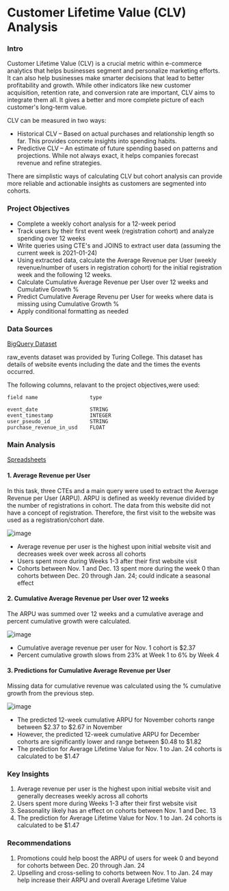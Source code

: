 # Customer Lifetime Value (CLV) Analysis

### Intro
Customer Lifetime Value (CLV) is a crucial metric within e-commerce analytics that helps businesses segment and personalize marketing efforts. It can also help businesses make smarter decisions that lead to better profitability and growth. While other indicators like new customer acquisition, retention rate, and conversion rate are important, CLV aims to integrate them all. It gives a better and more complete picture of each customer's long-term value.

CLV can be measured in two ways:

- Historical CLV – Based on actual purchases and relationship length so far. This provides concrete insights into spending habits.
- Predictive CLV – An estimate of future spending based on patterns and projections. While not always exact, it helps companies forecast revenue and refine strategies.

There are simplistic ways of calculating CLV but cohort analysis can provide more reliable and actionable insights as customers are segmented into cohorts.

### Project Objectives
- Complete a weekly cohort analysis for a 12-week period
- Track users by their first event week (registration cohort) and analyze spending over 12 weeks
- Write queries using CTE's and JOINS to extract user data (assuming the current week is 2021-01-24)
- Using extracted data, calculate the Average Revenue per User (weekly revenue/number of users in registration cohort) for the initial registration week and the following 12 weeks.
- Calculate Cumulative Average Revenue per User over 12 weeks and Cumulative Growth %
- Predict Cumulative Average Revenu per User for weeks where data is missing using Cumulative Growth %
- Apply conditional formatting as needed 

### Data Sources
  [BigQuery Dataset](https://console.cloud.google.com/bigquery?ws=!1m5!1m4!4m3!1stc-da-1!2sturing_data_analytics!3sraw_events)

raw_events dataset was provided by Turing College. This dataset has details of website events including the date and the times the events occurred.

The following columns, relavant to the project objectives,were used:

```
field name                 type

event_date                 STRING	
event_timestamp	           INTEGER	
user_pseudo_id             STRING	
purchase_revenue_in_usd    FLOAT	
```

### Main Analysis

[Spreadsheets](https://docs.google.com/spreadsheets/d/e/2PACX-1vQ0OhlByDugvBbgB6fifTxA8WVhPxhUPDkum0_7bvZnEqgNUdvrOmy8M0916nP97r7pO5YceraBwkfI/pubhtml)

#### 1. Average Revenue per User

In this task, three CTEs and a main query were used to extract the Average Revenue per User (ARPU). ARPU is defined as weekly revenue divided by the number of registrations in cohort. The data from this website did not have a concept of registration. Therefore, the first visit to the website was used as a registration/cohort date.

![image](https://github.com/user-attachments/assets/406f5a05-8137-4d71-8cfb-716f669f0241)

- Average revenue per user is the highest upon initial website visit and decreases week over week across all cohorts
- Users spent more during Weeks 1-3 after their first website visit
- Cohorts between Nov. 1 and Dec. 13 spent more during the week 0 than cohorts between Dec. 20 through Jan. 24; could indicate a seasonal effect

#### 2. Cumulative Average Revenue per User over 12 weeks

The ARPU was summed over 12 weeks and a cumulative average and percent cumulative growth were calculated.

![image](https://github.com/user-attachments/assets/d144a119-5207-4b7f-81a2-35b2d3e67f55)

- Cumulative average revenue per user for Nov. 1 cohort is $2.37
- Percent cumulative growth slows from 23% at Week 1 to 6% by Week 4

#### 3. Predictions for Cumulative Average Revenue per User 

Missing data for cumulative revenue was calculated using the % cumulative growth from the previous step. 

![image](https://github.com/user-attachments/assets/3d6e7ea0-295b-44ee-ab50-109a167c557a)

- The predicted 12-week cumulative ARPU for November cohorts range between $2.37 to $2.67 in November
- However, the predicted 12-week cumulative ARPU for December cohorts are significantly lower and range between $0.48 to $1.82
- The prediction for Average Lifetime Value for Nov. 1 to Jan. 24 cohorts is calculated to be $1.47 

### Key Insights
1. Average revenue per user is the highest upon initial website visit and generally decreases weekly across all cohorts
2. Users spent more during Weeks 1-3 after their first website visit
3. Seasonality likely has an effect on cohorts between Nov. 1 and Dec. 13
4. The prediction for Average Lifetime Value for Nov. 1 to Jan. 24 cohorts is calculated to be $1.47

### Recommendations
1. Promotions could help boost the ARPU of users for week 0 and beyond for cohorts between Dec. 20 through Jan. 24
2. Upselling and cross-selling to cohorts between Nov. 1 to Jan. 24 may help increase their ARPU and overall Average Lifetime Value 

   
